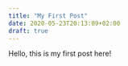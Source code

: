 ```yaml
---
title: "My First Post"
date: 2020-05-23T20:13:09+02:00
draft: true
---
```


Hello, this is my first post here!
